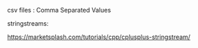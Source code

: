 csv files : Comma Separated Values

stringstreams:

https://marketsplash.com/tutorials/cpp/cplusplus-stringstream/
